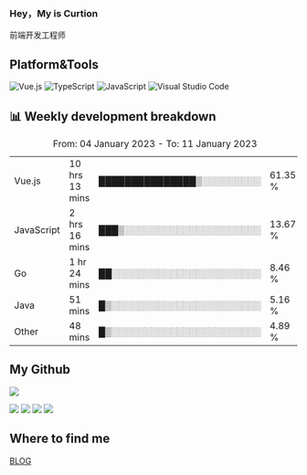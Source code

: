 ### Hey，My is Curtion
前端开发工程师
## Platform&Tools

![Vue.js](https://img.shields.io/badge/-Vue.js-4FC08D?style=flat-square&logo=Vue.js&logoColor=white)
![TypeScript](https://img.shields.io/badge/-TypeScript-007ACC?style=flat-square&logo=typescript&logoColor=white)
![JavaScript](https://img.shields.io/badge/-JavaScript-F7DF1E?style=flat-square&logo=javascript&logoColor=black)
![Visual Studio Code](https://img.shields.io/badge/-VSCode-007ACC?style=flat-square&logo=Visual-Studio-Code&logoColor=white)

## 📊 Weekly development breakdown

<!--START_SECTION:waka-->

<table><caption>From: 04 January 2023 - To: 11 January 2023</caption><tr><td>Vue.js</td><td>10 hrs 13 mins</td><td>███████████████▒░░░░░░░░░</td><td>61.35 %</td></tr><tr><td>JavaScript</td><td>2 hrs 16 mins</td><td>███▒░░░░░░░░░░░░░░░░░░░░░</td><td>13.67 %</td></tr><tr><td>Go</td><td>1 hr 24 mins</td><td>██░░░░░░░░░░░░░░░░░░░░░░░</td><td>8.46 %</td></tr><tr><td>Java</td><td>51 mins</td><td>█▒░░░░░░░░░░░░░░░░░░░░░░░</td><td>5.16 %</td></tr><tr><td>Other</td><td>48 mins</td><td>█▒░░░░░░░░░░░░░░░░░░░░░░░</td><td>4.89 %</td></tr></table>

<!--END_SECTION:waka-->

## My Github

![](http://github-profile-summary-cards.vercel.app/api/cards/profile-details?username=curtion&theme=nord_bright)

![](http://github-profile-summary-cards.vercel.app/api/cards/stats?username=curtion&theme=nord_bright)
![](http://github-profile-summary-cards.vercel.app/api/cards/productive-time?username=curtion&theme=nord_bright&utcOffset=8)
![](http://github-profile-summary-cards.vercel.app/api/cards/repos-per-language?username=curtion&theme=nord_bright)
![](http://github-profile-summary-cards.vercel.app/api/cards/most-commit-language?username=curtion&theme=nord_bright)

## Where to find me

[BLOG](https://blog.3gxk.net)

